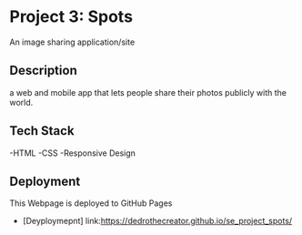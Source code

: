 # Project 3: Spots

An image sharing application/site

## Description

a web and mobile app that lets people share their photos publicly with the world.

## Tech Stack

-HTML
-CSS
-Responsive Design

## Deployment

This Webpage is deployed to GitHub Pages

- [Deyploymepnt] link:https://dedrothecreator.github.io/se_project_spots/
